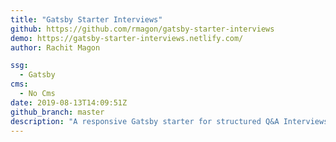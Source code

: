 ```yaml
---
title: "Gatsby Starter Interviews"
github: https://github.com/rmagon/gatsby-starter-interviews
demo: https://gatsby-starter-interviews.netlify.com/
author: Rachit Magon

ssg:
  - Gatsby
cms:
  - No Cms
date: 2019-08-13T14:09:51Z
github_branch: master
description: "A responsive Gatsby starter for structured Q&A Interviews"
---
```

